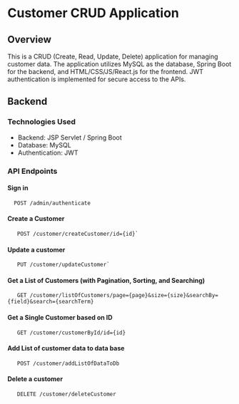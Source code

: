 # Customer CRUD Application

## Overview

This is a CRUD (Create, Read, Update, Delete) application for managing customer data. The application utilizes MySQL as the database, Spring Boot for the backend, and HTML/CSS/JS/React.js for the frontend. JWT authentication is implemented for secure access to the APIs.

## Backend

### Technologies Used
- Backend: JSP Servlet / Spring Boot
- Database: MySQL
- Authentication: JWT

### API Endpoints

#### Sign in
```http
  POST /admin/authenticate
```
#### Create a Customer
```http
   POST /customer/createCustomer/id={id}`
```
#### Update a customer
```http
   PUT /customer/updateCustomer`
```
#### Get a List of Customers (with Pagination, Sorting, and Searching)
```http
   GET /customer/listOfCustomers/page={page}&size={size}&searchBy={field}&search={searchTerm}
```
#### Get a Single Customer based on ID
```http
   GET /customer/customerById/id={id}
```
#### Add List of customer data to data base
```http
   POST /customer/addListOfDataToDb
```
#### Delete a customer
```http
   DELETE /customer/deleteCustomer
```
